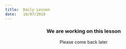 ```yaml
---
title:  Daily Lesson
date:   18/07/2019
---
```


### <center>We are working on this lesson</center>
<center>Please come back later</center>